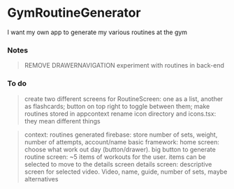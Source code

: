 # GymRoutineGenerator

I want my own app to generate my various routines at the gym

### Notes

> REMOVE DRAWERNAVIGATION
> experiment with routines in back-end

### To do

> create two different screens for RoutineScreen: one as a list, another as flashcards; button on top right to toggle between them; make routines stored in appcontext
> rename icon directory and icons.tsx: they mean different things

> context: routines generated
> firebase: store number of sets, weight, number of attempts, account/name
> basic framework:
> home screen: choose what work out day (button/drawer). big button to generate
> routine screen: ~5 items of workouts for the user. items can be selected to move to the details screen
> details screen: descriptive screen for selected video. Video, name, guide, number of sets, maybe alternatives
